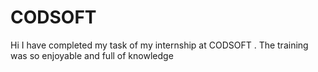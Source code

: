 # CODSOFT
Hi I have completed my task of my internship at CODSOFT . The training was so enjoyable and full of knowledge
